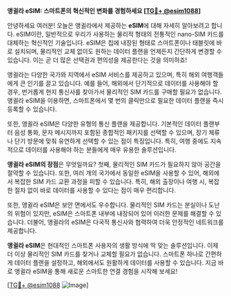 **앵귈라 eSIM: 스마트폰의 혁신적인 변화를 경험하세요 [[TG💪+ @esim1088](https://t.me/s/esim1088)]**

안녕하세요 여러분! 오늘은 앵귈라에서 제공하는 **eSIM**에 대해 자세히 알아보려고 합니다. eSIM이란, 일반적으로 우리가 사용하는 물리적 형태의 전통적인 nano-SIM 카드를 대체하는 혁신적인 기술입니다. eSIM은 칩에 내장된 형태로 스마트폰이나 태블릿에 바로 설치되며, 물리적인 교체 없이도 원하는 데이터 플랜을 언제든지 간단하게 변경할 수 있습니다. 이는 곧 더 많은 선택권과 편의성을 제공한다는 것을 의미하죠!

앵귈라는 다양한 국가와 지역에서 eSIM 서비스를 제공하고 있으며, 특히 해외 여행객들에게 큰 인기를 끌고 있습니다. 예를 들어, 해외에서 단기적으로 데이터를 사용해야 할 경우, 번거롭게 현지 통신사를 찾아가서 물리적인 SIM 카드를 구매할 필요가 없습니다. 앵귈라 eSIM을 이용하면, 스마트폰에서 몇 번의 클릭만으로 필요한 데이터 플랜을 즉시 등록할 수 있습니다.

또한, 앵귈라 eSIM은 다양한 유형의 통신 플랜을 제공합니다. 기본적인 데이터 플랜부터 음성 통화, 문자 메시지까지 포함된 종합적인 패키지를 선택할 수 있으며, 장기 체류나 단기 방문에 맞춰 유연하게 선택할 수 있는 점이 특징입니다. 특히, 여행 중에도 지속적으로 데이터를 사용해야 하는 분들에게 매우 유용한 솔루션입니다.

**앵귈라 eSIM의 장점**은 무엇일까요? 첫째, 물리적인 SIM 카드가 필요하지 않아 공간을 절약할 수 있습니다. 또한, 여러 개의 국가에서 동일한 eSIM을 사용할 수 있어, 해외에서 복잡한 SIM 카드 교환 과정을 피할 수 있습니다. 특히, 해외 출장이나 여행 시, 복잡한 절차 없이 바로 데이터를 사용할 수 있다는 점이 매우 편리합니다.

또한, 앵귈라 eSIM은 보안 면에서도 우수합니다. 물리적인 SIM 카드는 분실이나 도난의 위험이 있지만, eSIM은 스마트폰 내부에 내장되어 있어 이러한 문제를 해결할 수 있습니다. 더불어, 앵귈라의 eSIM은 다국적 통신사와 협력하여 더욱 안정적인 네트워크를 제공합니다.

**앵귈라 eSIM**은 현대적인 스마트폰 사용자의 생활 방식에 딱 맞는 솔루션입니다. 이제 더 이상 물리적인 SIM 카드를 찾거나 교체할 필요가 없습니다. 스마트폰 하나로 간편하게 데이터 플랜을 설정하고, 해외에서도 원활하게 데이터를 사용할 수 있습니다. 지금 바로 앵귈라 eSIM을 통해 새로운 스마트한 연결 경험을 시작해 보세요!

[[TG💪+ @esim1088](https://t.me/s/esim1088) ![Image](https://i.postimg.cc/Y0z9fWf4/image.png)]